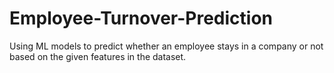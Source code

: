 # Employee-Turnover-Prediction
 Using ML models to predict whether an employee stays in a company or not based on the given features in the dataset.
